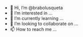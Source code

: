 - 👋 Hi, I’m @brabolusqueta
- 👀 I’m interested in ...
- 🌱 I’m currently learning ...
- 💞️ I’m looking to collaborate on ...
- 📫 How to reach me ...

<!---
brabolusqueta/brabolusqueta is a ✨ special ✨ repository because its `README.md` (this file) appears on your GitHub profile.
You can click the Preview link to take a look at your changes.
--->
